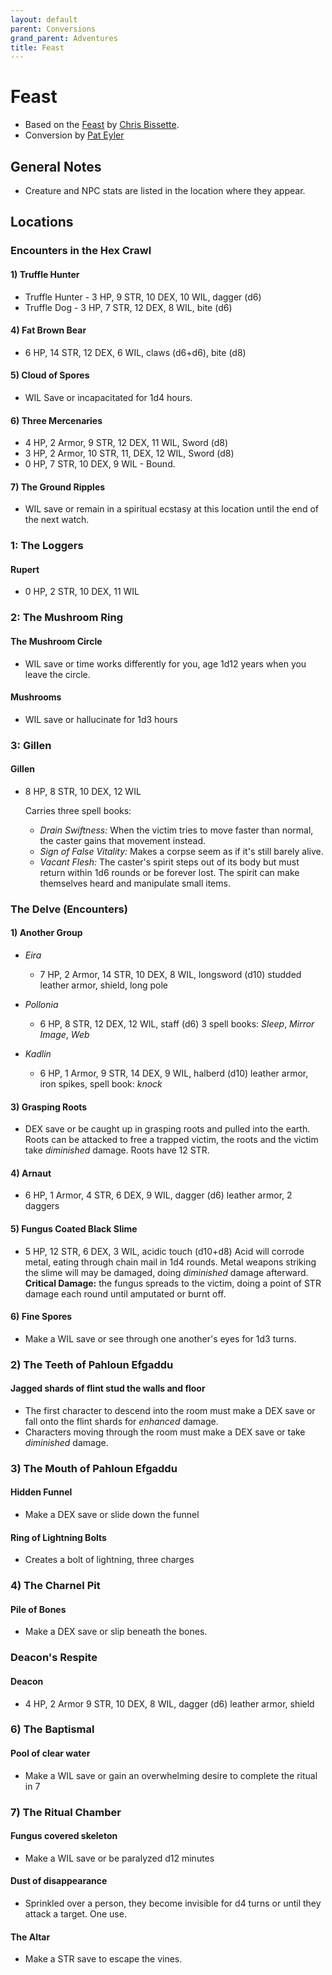 ```yaml
---
layout: default
parent: Conversions
grand_parent: Adventures
title: Feast
---
```


# Feast

- Based on the [Feast](https://loottheroom.itch.io/feast) by [Chris Bissette](https://loottheroom.uk/).
- Conversion by [Pat Eyler](https://footofthemountainadventures.blogspot.com/)

## General Notes
- Creature and NPC stats are listed in the location where they appear.

## Locations
### Encounters in the Hex Crawl

#### 1) Truffle Hunter

- Truffle Hunter - 3 HP, 9 STR, 10 DEX, 10 WIL, dagger (d6)
- Truffle Dog - 3 HP, 7 STR, 12 DEX, 8 WIL, bite (d6)

#### 4) Fat Brown Bear

- 6 HP, 14 STR, 12 DEX, 6 WIL, claws (d6+d6), bite (d8)

#### 5) Cloud of Spores

- WIL Save or incapacitated for 1d4 hours.

#### 6) Three Mercenaries

- 4 HP, 2 Armor, 9 STR, 12 DEX, 11 WIL, Sword (d8)
- 3 HP, 2 Armor, 10 STR, 11, DEX, 12 WIL, Sword (d8)
- 0 HP,  7 STR, 10 DEX, 9 WIL - Bound.

#### 7) The Ground Ripples

- WIL save or remain in a spiritual ecstasy at this location until the end of the next watch. 

### 1: The Loggers

#### Rupert
- 0 HP,  2 STR, 10 DEX, 11 WIL

### 2: The Mushroom Ring

#### The Mushroom Circle

- WIL save or time works differently for you, age 1d12 years when you leave the circle.

#### Mushrooms

- WIL save or hallucinate for 1d3 hours

### 3: Gillen

#### Gillen

- 8 HP,  8 STR, 10 DEX, 12 WIL 

  Carries three spell books:
  - *Drain Swiftness:* When the victim tries to move faster than normal, the caster gains that movement instead.
  - *Sign of False Vitality:* Makes a corpse seem as if it's still barely alive.
  - *Vacant Flesh:* The caster's spirit steps out of its body but must return within 1d6 rounds or be forever lost. The spirit can make themselves heard and manipulate small items.

### The Delve (Encounters)

#### 1) Another Group

- *Eira*
  - 7 HP,  2 Armor, 14 STR, 10 DEX, 8 WIL, longsword (d10)
    studded leather armor, shield, long pole

- *Pollonia*
  - 6 HP, 8 STR, 12 DEX, 12 WIL, staff (d6)
    3 spell books: *Sleep*, *Mirror Image*, *Web*

- *Kadlin*
  - 6 HP,  1 Armor, 9 STR, 14 DEX, 9 WIL, halberd (d10)
    leather armor, iron spikes, spell book: *knock*


#### 3) Grasping Roots

- DEX save or be caught up in grasping roots and pulled into the earth.
  Roots can be attacked to free a trapped victim, the roots and the victim take *diminished* damage. Roots have 12 STR.

#### 4) Arnaut

- 6 HP, 1 Armor, 4 STR, 6 DEX, 9 WIL, dagger (d6)
  leather armor, 2 daggers

#### 5) Fungus Coated Black Slime

- 5 HP, 12 STR, 6 DEX, 3 WIL, acidic touch (d10+d8)
  Acid will corrode metal, eating through chain mail in 1d4 rounds. Metal weapons striking the slime will may be damaged, doing *diminished* damage afterward.
  **Critical Damage:** the fungus spreads to the victim, doing a point of STR damage each round until amputated or burnt off.

#### 6) Fine Spores

- Make a WIL save or see through one another's eyes for 1d3 turns. 

### 2) The Teeth of Pahloun Efgaddu

#### Jagged shards of flint stud the walls and floor

- The first character to descend into the room must make a DEX save or fall onto the flint shards for *enhanced* damage.
- Characters moving through the room must make a DEX save or take *diminished* damage.

### 3) The Mouth of Pahloun Efgaddu

#### Hidden Funnel

- Make a DEX save or slide down the funnel

#### Ring of Lightning Bolts

- Creates a bolt of lightning, three charges

### 4) The Charnel Pit

#### Pile of Bones

- Make a DEX save or slip beneath the bones.

### Deacon's Respite

#### Deacon

- 4 HP, 2 Armor 9 STR, 10 DEX, 8 WIL, dagger (d6)
  leather armor, shield

### 6) The Baptismal

#### Pool of clear water

- Make a WIL save or gain an overwhelming desire to complete the ritual in 7

### 7) The Ritual Chamber

#### Fungus covered skeleton

- Make a WIL save or be paralyzed d12 minutes

#### Dust of disappearance

- Sprinkled over a person, they become invisible for d4 turns or until they attack a target. One use.

#### The Altar

- Make a STR save to escape the vines.
